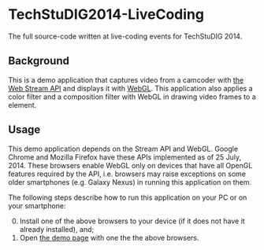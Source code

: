 TechStuDIG2014-LiveCoding
=========================

The full source-code written at live-coding events for TechStuDIG 2014.

Background
----------

This is a demo application that captures video from a camcoder with [the Web Stream API](http://www.w3.org/TR/mediacapture-streams/) and displays it with [WebGL](https://www.khronos.org/registry/webgl/specs/1.0/). This application also applies a color filter and a composition filter with WebGL in drawing video frames to a <canvas> element.

Usage
-----

This demo application depends on the Stream API and WebGL. Google Chrome and Mozilla Firefox have these APIs implemented as of 25 July, 2014. These browsers enable WebGL only on devices that have all OpenGL features required by the API, i.e. browsers may raise exceptions on some older smartphones (e.g. Galaxy Nexus) in running this application on them.

The following steps describe how to run this application on your PC or on your smartphone:

0. Install one of the above browsers to your device (if it does not have it already installed), and;
1. Open [the demo page](http://denadev.github.io/TechStuDIG2014-LiveCoding/video.html) with one the the above browsers.
